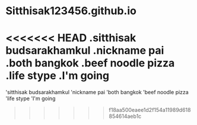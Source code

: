 # Sitthisak123456.github.io
<<<<<<< HEAD
.sitthisak budsarakhamkul 
.nickname pai 
.both bangkok
.beef noodle pizza
.life stype
.I'm going
=======
'sitthisak budsarakhamkul 
'nickname pai 
'both bangkok
'beef noodle pizza
'life stype
'I'm going
>>>>>>> f18aa500eaee1d2f154a11989d618854614aeb1c
